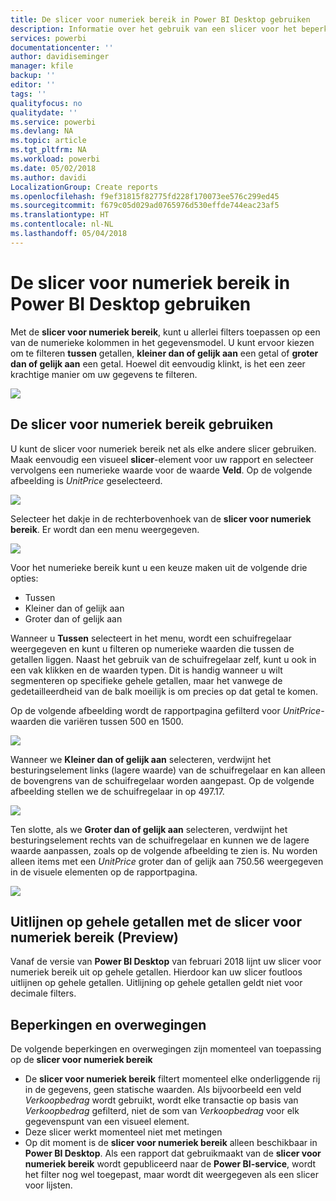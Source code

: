 ```yaml
---
title: De slicer voor numeriek bereik in Power BI Desktop gebruiken
description: Informatie over het gebruik van een slicer voor het beperken van numerieke bereiken in Power BI Desktop
services: powerbi
documentationcenter: ''
author: davidiseminger
manager: kfile
backup: ''
editor: ''
tags: ''
qualityfocus: no
qualitydate: ''
ms.service: powerbi
ms.devlang: NA
ms.topic: article
ms.tgt_pltfrm: NA
ms.workload: powerbi
ms.date: 05/02/2018
ms.author: davidi
LocalizationGroup: Create reports
ms.openlocfilehash: f9ef31815f82775fd228f170073ee576c299ed45
ms.sourcegitcommit: f679c05d029ad0765976d530effde744eac23af5
ms.translationtype: HT
ms.contentlocale: nl-NL
ms.lasthandoff: 05/04/2018
---
```

# <a name="use-the-numeric-range-slicer-in-power-bi-desktop"></a>De slicer voor numeriek bereik in Power BI Desktop gebruiken
Met de **slicer voor numeriek bereik**, kunt u allerlei filters toepassen op een van de numerieke kolommen in het gegevensmodel. U kunt ervoor kiezen om te filteren **tussen** getallen, **kleiner dan of gelijk aan** een getal of **groter dan of gelijk aan** een getal. Hoewel dit eenvoudig klinkt, is het een zeer krachtige manier om uw gegevens te filteren.

![](media/desktop-slicer-numeric-range/slicer-numeric-range_2.png)

## <a name="using-the-numeric-range-slicer"></a>De slicer voor numeriek bereik gebruiken
U kunt de slicer voor numeriek bereik net als elke andere slicer gebruiken. Maak eenvoudig een visueel **slicer**-element voor uw rapport en selecteer vervolgens een numerieke waarde voor de waarde **Veld**. Op de volgende afbeelding is *UnitPrice* geselecteerd.

![](media/desktop-slicer-numeric-range/slicer-numeric-range_3.png)

Selecteer het dakje in de rechterbovenhoek van de **slicer voor numeriek bereik**. Er wordt dan een menu weergegeven.

![](media/desktop-slicer-numeric-range/slicer-numeric-range_4.png)

Voor het numerieke bereik kunt u een keuze maken uit de volgende drie opties:

* Tussen
* Kleiner dan of gelijk aan
* Groter dan of gelijk aan

Wanneer u **Tussen** selecteert in het menu, wordt een schuifregelaar weergegeven en kunt u filteren op numerieke waarden die tussen de getallen liggen. Naast het gebruik van de schuifregelaar zelf, kunt u ook in een vak klikken en de waarden typen. Dit is handig wanneer u wilt segmenteren op specifieke gehele getallen, maar het vanwege de gedetailleerdheid van de balk moeilijk is om precies op dat getal te komen.

Op de volgende afbeelding wordt de rapportpagina gefilterd voor *UnitPrice*-waarden die variëren tussen 500 en 1500.

![](media/desktop-slicer-numeric-range/slicer-numeric-range_5.png)

Wanneer we **Kleiner dan of gelijk aan** selecteren, verdwijnt het besturingselement links (lagere waarde) van de schuifregelaar en kan alleen de bovengrens van de schuifregelaar worden aangepast. Op de volgende afbeelding stellen we de schuifregelaar in op 497.17.

![](media/desktop-slicer-numeric-range/slicer-numeric-range_6.png)

Ten slotte, als we **Groter dan of gelijk aan** selecteren, verdwijnt het besturingselement rechts van de schuifregelaar en kunnen we de lagere waarde aanpassen, zoals op de volgende afbeelding te zien is. Nu worden alleen items met een *UnitPrice* groter dan of gelijk aan 750.56 weergegeven in de visuele elementen op de rapportpagina.

![](media/desktop-slicer-numeric-range/slicer-numeric-range_7.png)

## <a name="snap-to-whole-numbers-with-the-numeric-range-slicer-preview"></a>Uitlijnen op gehele getallen met de slicer voor numeriek bereik (Preview)

Vanaf de versie van **Power BI Desktop** van februari 2018 lijnt uw slicer voor numeriek bereik uit op gehele getallen. Hierdoor kan uw slicer foutloos uitlijnen op gehele getallen. Uitlijning op gehele getallen geldt niet voor decimale filters.


## <a name="limitations-and-considerations"></a>Beperkingen en overwegingen
De volgende beperkingen en overwegingen zijn momenteel van toepassing op de **slicer voor numeriek bereik**

* De **slicer voor numeriek bereik** filtert momenteel elke onderliggende rij in de gegevens, geen statische waarden. Als bijvoorbeeld een veld *Verkoopbedrag* wordt gebruikt, wordt elke transactie op basis van *Verkoopbedrag* gefilterd, niet de som van *Verkoopbedrag* voor elk gegevenspunt van een visueel element.
* Deze slicer werkt momenteel niet met metingen
* Op dit moment is de **slicer voor numeriek bereik** alleen beschikbaar in **Power BI Desktop**. Als een rapport dat gebruikmaakt van de **slicer voor numeriek bereik** wordt gepubliceerd naar de **Power BI-service**, wordt het filter nog wel toegepast, maar wordt dit weergegeven als een slicer voor lijsten.

